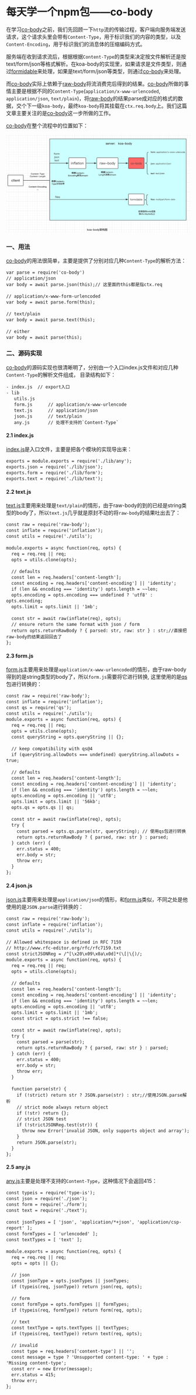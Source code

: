 # 每天学一个npm包——co-body
在学习[co-body](https://github.com/cojs/co-body)之前，我们先回顾一下`http`流的传输过程，客户端向服务端发送请求，这个请求头里会带有`Content-Type`，用于标识我们的内容的类型，以及`Content-Encoding`，用于标识我们的消息体的压缩编码方式。

服务端在收到请求流后，根据根据`Content-Type`的类型来决定按文件解析还是按text/form/json等格式解析。在koa-body的实现里，如果请求是文件类型，则通过[formidable](https://github.com/node-formidable/node-formidable)来处理，如果是text/form/json等类型，则通过[co-body](https://github.com/cojs/co-body)来处理。

而[co-body](https://github.com/cojs/co-body)实际上依赖于[raw-body](https://github.com/stream-utils/raw-body)将流消费完后得到的结果。[co-body](https://github.com/cojs/co-body)所做的事情主要是根据不同的`Content-Type`(`application/x-www-urlencoded`, `application/json`, `text/plain`)，将[raw-body](https://github.com/stream-utils/raw-body)的结果parse成对应的格式的数据，交个下一级`koa-body`，最终`koa-body`将其挂载在`ctx.req.body`上。我们这篇文章主要关注的是[co-body](https://github.com/cojs/co-body)这一步所做的工作。

[co-body](https://github.com/cojs/co-body)在整个流程中的位置如下：

![](https://raw.githubusercontent.com/DuLinRain/pictures/master/co-body.png)

### 一、用法
[co-body](https://github.com/cojs/co-body)的用法很简单，主要是提供了分别对应几种`Content-Type`的解析方法：

	var parse = require('co-body')
	// application/json
	var body = await parse.json(this);// 这里面的this都是指ctx.req
	
	// application/x-www-form-urlencoded
	var body = await parse.form(this);
	
	// text/plain
	var body = await parse.text(this);
	
	// either
	var body = await parse(this);

### 二、源码实现
[co-body](https://github.com/cojs/co-body)的源码实现也很清晰明了，分别由一个入口index.js文件和对应几种`Content-Type`的解析文件组成， 目录结构如下：

	- index.js	// export入口
	- lib
	   utils.js	
	   form.js	    // application/x-www-urlencode
	   text.js		// application/json
	   json.js		// text/plain
	   any.js       // 处理不支持的`Content-Type`

#### 2.1 index.js
[index.js](https://github.com/cojs/co-body/blob/master/index.js)是入口文件，主要是把各个模块的实现导出来：

	exports = module.exports = require('./lib/any');
	exports.json = require('./lib/json');
	exports.form = require('./lib/form');
	exports.text = require('./lib/text');

#### 2.2 text.js
[text.js](https://github.com/cojs/co-body/blob/master/lib/text.js)主要用来处理是`text/plain`的情形，由于raw-body的到的已经是string类型的body了，所以`text.js`几乎就是原封不动的将`raw-body`的结果吐出去了：

	const raw = require('raw-body');
	const inflate = require('inflation');
	const utils = require('./utils');
	
	module.exports = async function(req, opts) {
	  req = req.req || req;
	  opts = utils.clone(opts);
	
	  // defaults
	  const len = req.headers['content-length'];
	  const encoding = req.headers['content-encoding'] || 'identity';
	  if (len && encoding === 'identity') opts.length = ~~len;
	  opts.encoding = opts.encoding === undefined ? 'utf8' : opts.encoding;
	  opts.limit = opts.limit || '1mb';
	
	  const str = await raw(inflate(req), opts);
	  // ensure return the same format with json / form
	  return opts.returnRawBody ? { parsed: str, raw: str } : str;//直接把raw-body的结果返回回去了
	};
	
#### 2.3 form.js
[form.js](https://github.com/cojs/co-body/blob/master/lib/form.js)主要用来处理是`application/x-www-urlencoded`的情形，由于raw-body得到的是string类型的body了，所以`form.js`需要将它进行转换, 这里使用的是[qs](https://www.npmjs.com/package/qs)包进行转换的：

	const raw = require('raw-body');
	const inflate = require('inflation');
	const qs = require('qs');
	const utils = require('./utils');
	module.exports = async function(req, opts) {
	  req = req.req || req;
	  opts = utils.clone(opts);
	  const queryString = opts.queryString || {};
	
	  // keep compatibility with qs@4
	  if (queryString.allowDots === undefined) queryString.allowDots = true;
	
	  // defaults
	  const len = req.headers['content-length'];
	  const encoding = req.headers['content-encoding'] || 'identity';
	  if (len && encoding === 'identity') opts.length = ~~len;
	  opts.encoding = opts.encoding || 'utf8';
	  opts.limit = opts.limit || '56kb';
	  opts.qs = opts.qs || qs;
	
	  const str = await raw(inflate(req), opts);
	  try {
	    const parsed = opts.qs.parse(str, queryString); // 使用qs包进行转换
	    return opts.returnRawBody ? { parsed, raw: str } : parsed;
	  } catch (err) {
	    err.status = 400;
	    err.body = str;
	    throw err;
	  }
	};
	
	
#### 2.4 json.js
[json.js](https://github.com/cojs/co-body/blob/master/lib/json.js)主要用来处理是`application/json`的情形，和[form.js](https://github.com/cojs/co-body/blob/master/lib/form.js)类似，不同之处是他使用的是`JSON.parse`进行转换的：

	const raw = require('raw-body');
	const inflate = require('inflation');
	const utils = require('./utils');
	
	// Allowed whitespace is defined in RFC 7159
	// http://www.rfc-editor.org/rfc/rfc7159.txt
	const strictJSONReg = /^[\x20\x09\x0a\x0d]*(\[|\{)/;
	module.exports = async function(req, opts) {
	  req = req.req || req;
	  opts = utils.clone(opts);
	
	  // defaults
	  const len = req.headers['content-length'];
	  const encoding = req.headers['content-encoding'] || 'identity';
	  if (len && encoding === 'identity') opts.length = ~~len;
	  opts.encoding = opts.encoding || 'utf8';
	  opts.limit = opts.limit || '1mb';
	  const strict = opts.strict !== false;
	
	  const str = await raw(inflate(req), opts);
	  try {
	    const parsed = parse(str);
	    return opts.returnRawBody ? { parsed, raw: str } : parsed;
	  } catch (err) {
	    err.status = 400;
	    err.body = str;
	    throw err;
	  }
	
	  function parse(str) {
	    if (!strict) return str ? JSON.parse(str) : str;//使用JSON.parse解析
	    // strict mode always return object
	    if (!str) return {};
	    // strict JSON test
	    if (!strictJSONReg.test(str)) {
	      throw new Error('invalid JSON, only supports object and array');
	    }
	    return JSON.parse(str);
	  }
	};
	
#### 2.5 any.js
[any.js](https://github.com/cojs/co-body/blob/master/lib/any.js)主要是处理不支持的`Content-Type`，这种情况下会返回415：

	const typeis = require('type-is');
	const json = require('./json');
	const form = require('./form');
	const text = require('./text');
	
	const jsonTypes = [ 'json', 'application/*+json', 'application/csp-report' ];
	const formTypes = [ 'urlencoded' ];
	const textTypes = [ 'text' ];
	
	module.exports = async function(req, opts) {
	  req = req.req || req;
	  opts = opts || {};
	
	  // json
	  const jsonType = opts.jsonTypes || jsonTypes;
	  if (typeis(req, jsonType)) return json(req, opts);
	
	  // form
	  const formType = opts.formTypes || formTypes;
	  if (typeis(req, formType)) return form(req, opts);
	
	  // text
	  const textType = opts.textTypes || textTypes;
	  if (typeis(req, textType)) return text(req, opts);
	
	  // invalid
	  const type = req.headers['content-type'] || '';
	  const message = type ? 'Unsupported content-type: ' + type : 'Missing content-type';
	  const err = new Error(message);
	  err.status = 415;
	  throw err;
	};